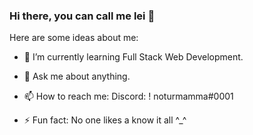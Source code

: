 ### Hi there, you can call me lei 👋




Here are some ideas about me:

- 🌱 I’m currently learning Full Stack Web Development.


- 💬 Ask me about anything.
- 📫 How to reach me: Discord: ! noturmamma#0001

- ⚡ Fun fact: No one likes a know it all ^_^

